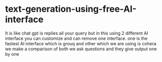 # text-generation-using-free-AI-interface
It is like chat gpt is replies all your query but in this using 2 different AI interface you can customize and can remove one interface.
one is the fastest AI interface which is grouq and other which we are using is cohera we make a comparison of both we ask questions and they give output one by one
